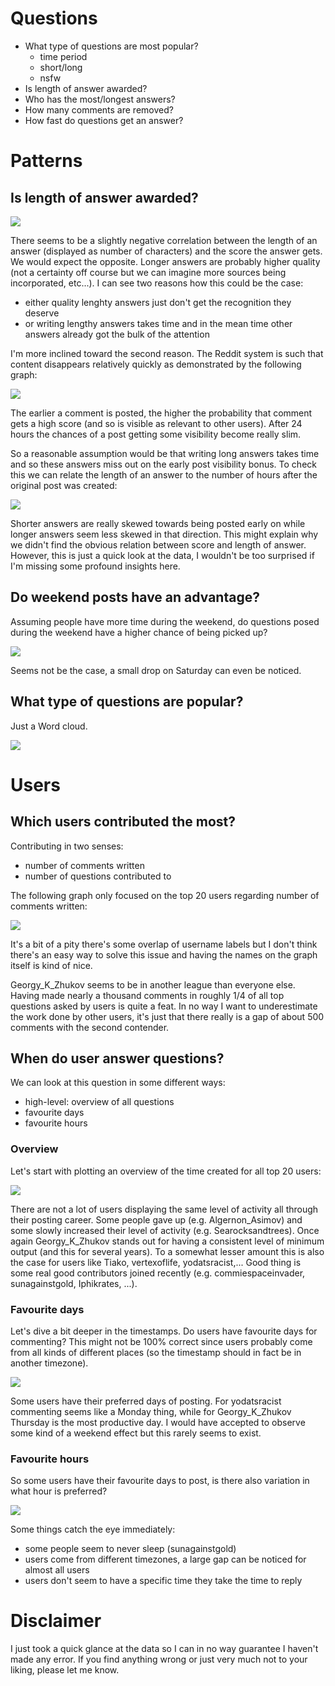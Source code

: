 # Questions

* What type of questions are most popular?
	* time period
	* short/long
	* nsfw
* Is length of answer awarded?
* Who has the most/longest answers?
* How many comments are removed?
* How fast do questions get an answer?

# Patterns

## Is length of answer awarded?

![](/output/analysis/patterns/graph_lenghty_answers_rewarded.png?raw=true)

There seems to be a slightly negative correlation between the length of an answer (displayed as number of characters) and the score the answer gets. We would expect the opposite. Longer answers are probably higher quality (not a certainty off course but we can imagine more sources being incorporated, etc...). I can see two reasons how this could be the case:

* either quality lenghty answers just don't get the recognition they deserve
* or writing lengthy answers takes time and in the mean time other answers already got the bulk of the attention

I'm more inclined toward the second reason. The Reddit system is such that content disappears relatively quickly as demonstrated by the following graph:

![](/output/analysis/patterns/graph_content_disappears.png?raw=true)

The earlier a comment is posted, the higher the probability that comment gets a high score (and so is visible as relevant to other users). After 24 hours the chances of a post getting some visibility become really slim. 

So a reasonable assumption would be that writing long answers takes time and so these answers miss out on the early post visibility bonus. To check this we can relate the length of an answer to the number of hours after the original post was created:

![](/output/analysis/patterns/graph_quality_takes_time_24h.png?raw=true)

Shorter answers are really skewed towards being posted early on while longer answers seem less skewed in that direction. This might explain why we didn't find the obvious relation between score and length of answer. However, this is just a quick look at the data, I wouldn't be too surprised if I'm missing some profound insights here.

## Do weekend posts have an advantage?

Assuming people have more time during the weekend, do questions posed during the weekend have a higher chance of being picked up?

![](/output/analysis/patterns/graph_weekend_advantage.png?raw=true)

Seems not be the case, a small drop on Saturday can even be noticed.

## What type of questions are popular?

Just a Word cloud. 

![](/output/analysis/patterns/graph_titles_wordcloud.png?raw=true)

# Users

## Which users contributed the most?

Contributing in two senses:

* number of comments written
* number of questions contributed to

The following graph only focused on the top 20 users regarding number of comments written:

![](/output/analysis/users/graph_user_contributions.png?raw=true)

It's a bit of a pity there's some overlap of username labels but I don't think there's an easy way to solve this issue and having the names on the graph itself is kind of nice.

Georgy_K_Zhukov seems to be in another league than everyone else. Having made nearly a thousand comments in roughly 1/4 of all top questions asked by users is quite a feat. In no way I want to underestimate the work done by other users, it's just that there really is a gap of about 500 comments with the second contender.

## When do user answer questions?

We can look at this question in some different ways:

* high-level: overview of all questions
* favourite days
* favourite hours

### Overview

Let's start with plotting an overview of the time created for all top 20 users:

![](/output/analysis/users/graph_time_overview.png?raw=true)

There are not a lot of users displaying the same level of activity all through their posting career. Some people gave up (e.g. Algernon_Asimov) and some slowly increased their level of activity (e.g. Searocksandtrees). Once again Georgy_K_Zhukov stands out for having a consistent level of minimum output (and this for several years). To a somewhat lesser amount this is also the case for users like Tiako, vertexoflife, yodatsracist,... Good thing is some real good contributors joined recently (e.g. commiespaceinvader, sunagainstgold, Iphikrates, ...). 

### Favourite days

Let's dive a bit deeper in the timestamps. Do users have favourite days for commenting? This might not be 100% correct since users probably come from all kinds of different places (so the timestamp should in fact be in another timezone). 

![](/output/analysis/users/graph_time_favourity_days.png?raw=true)

Some users have their preferred days of posting. For yodatsracist commenting seems like a Monday thing, while for Georgy_K_Zhukov Thursday is the most productive day. I would have accepted to observe some kind of a weekend effect but this rarely seems to exist.

### Favourite hours

So some users have their favourite days to post, is there also variation in what hour is preferred?

![](/output/analysis/users/graph_time_favourity_hours.png?raw=true)

Some things catch the eye immediately:

* some people seem to never sleep (sunagainstgold)
* users come from different timezones, a large gap can be noticed for almost all users
* users don't seem to have a specific time they take the time to reply

# Disclaimer

I just took a quick glance at the data so I can in no way guarantee I haven't made any error. If you find anything wrong or just very much not to your liking, please let me know.
